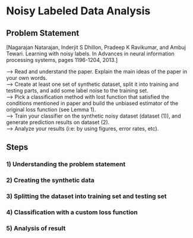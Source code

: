# Noisy Labeled Data Analysis
## Problem Statement

[Nagarajan Natarajan, Inderjit S Dhillon, Pradeep K Ravikumar, and Ambuj Tewari. Learning
with noisy labels. In Advances in neural information processing systems, pages 1196-1204, 2013.]

--> Read and understand the paper. Explain the main ideas of the paper in your own words. </br>
--> Create at least one set of synthetic dataset, split it into training and testing parts, and add some label noise to the training set.</br>
--> Pick a classification method with lost function that satisfied the conditions mentioned in paper and build the unbiased estimator of the original loss function (see Lemma 1).</br>
--> Train your classifier on the synthetic noisy dataset (dataset (1)), and generate prediction results on dataset (2).</br>
--> Analyze your results (i:e: by using figures, error rates, etc).</br>

## Steps
### 1) Understanding the problem statement

### 2) Creating the synthetic data

### 3) Splitting the dataset into training set and testing set

### 4) Classification with a custom loss function

### 5) Analysis of result
